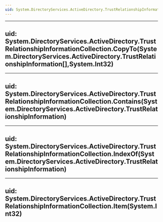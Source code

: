 ```yaml
---
uid: System.DirectoryServices.ActiveDirectory.TrustRelationshipInformationCollection
---
```


---
uid: System.DirectoryServices.ActiveDirectory.TrustRelationshipInformationCollection.CopyTo(System.DirectoryServices.ActiveDirectory.TrustRelationshipInformation[],System.Int32)
---

---
uid: System.DirectoryServices.ActiveDirectory.TrustRelationshipInformationCollection.Contains(System.DirectoryServices.ActiveDirectory.TrustRelationshipInformation)
---

---
uid: System.DirectoryServices.ActiveDirectory.TrustRelationshipInformationCollection.IndexOf(System.DirectoryServices.ActiveDirectory.TrustRelationshipInformation)
---

---
uid: System.DirectoryServices.ActiveDirectory.TrustRelationshipInformationCollection.Item(System.Int32)
---
